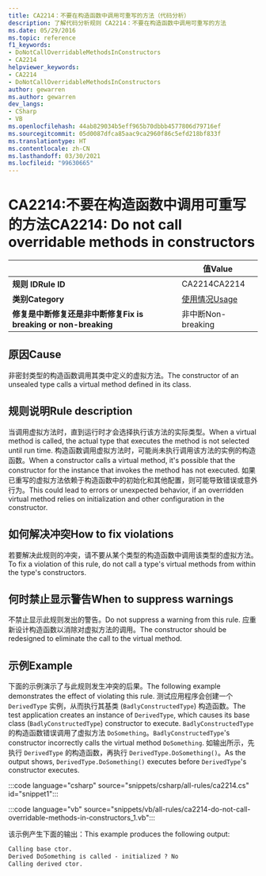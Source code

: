 ```yaml
---
title: CA2214：不要在构造函数中调用可重写的方法（代码分析）
description: 了解代码分析规则 CA2214：不要在构造函数中调用可重写的方法
ms.date: 05/29/2016
ms.topic: reference
f1_keywords:
- DoNotCallOverridableMethodsInConstructors
- CA2214
helpviewer_keywords:
- CA2214
- DoNotCallOverridableMethodsInConstructors
author: gewarren
ms.author: gewarren
dev_langs:
- CSharp
- VB
ms.openlocfilehash: 44ab829034b5eff965b70dbbb4577806d79716ef
ms.sourcegitcommit: 05d0087dfca85aac9ca2960f86c5efd218bf833f
ms.translationtype: HT
ms.contentlocale: zh-CN
ms.lasthandoff: 03/30/2021
ms.locfileid: "99630665"
---
```

# <a name="ca2214-do-not-call-overridable-methods-in-constructors"></a><span data-ttu-id="57f8f-103">CA2214:不要在构造函数中调用可重写的方法</span><span class="sxs-lookup"><span data-stu-id="57f8f-103">CA2214: Do not call overridable methods in constructors</span></span>

| | <span data-ttu-id="57f8f-104">值</span><span class="sxs-lookup"><span data-stu-id="57f8f-104">Value</span></span> |
|-|-|
| <span data-ttu-id="57f8f-105">**规则 ID**</span><span class="sxs-lookup"><span data-stu-id="57f8f-105">**Rule ID**</span></span> |<span data-ttu-id="57f8f-106">CA2214</span><span class="sxs-lookup"><span data-stu-id="57f8f-106">CA2214</span></span>|
| <span data-ttu-id="57f8f-107">**类别**</span><span class="sxs-lookup"><span data-stu-id="57f8f-107">**Category**</span></span> |[<span data-ttu-id="57f8f-108">使用情况</span><span class="sxs-lookup"><span data-stu-id="57f8f-108">Usage</span></span>](usage-warnings.md)|
| <span data-ttu-id="57f8f-109">**修复是中断修复还是非中断修复**</span><span class="sxs-lookup"><span data-stu-id="57f8f-109">**Fix is breaking or non-breaking**</span></span> |<span data-ttu-id="57f8f-110">非中断</span><span class="sxs-lookup"><span data-stu-id="57f8f-110">Non-breaking</span></span>|

## <a name="cause"></a><span data-ttu-id="57f8f-111">原因</span><span class="sxs-lookup"><span data-stu-id="57f8f-111">Cause</span></span>

<span data-ttu-id="57f8f-112">非密封类型的构造函数调用其类中定义的虚拟方法。</span><span class="sxs-lookup"><span data-stu-id="57f8f-112">The constructor of an unsealed type calls a virtual method defined in its class.</span></span>

## <a name="rule-description"></a><span data-ttu-id="57f8f-113">规则说明</span><span class="sxs-lookup"><span data-stu-id="57f8f-113">Rule description</span></span>

<span data-ttu-id="57f8f-114">当调用虚拟方法时，直到运行时才会选择执行该方法的实际类型。</span><span class="sxs-lookup"><span data-stu-id="57f8f-114">When a virtual method is called, the actual type that executes the method is not selected until run time.</span></span> <span data-ttu-id="57f8f-115">构造函数调用虚拟方法时，可能尚未执行调用该方法的实例的构造函数。</span><span class="sxs-lookup"><span data-stu-id="57f8f-115">When a constructor calls a virtual method, it's possible that the constructor for the instance that invokes the method has not executed.</span></span> <span data-ttu-id="57f8f-116">如果已重写的虚拟方法依赖于构造函数中的初始化和其他配置，则可能导致错误或意外行为。</span><span class="sxs-lookup"><span data-stu-id="57f8f-116">This could lead to errors or unexpected behavior, if an overridden virtual method relies on initialization and other configuration in the constructor.</span></span>

## <a name="how-to-fix-violations"></a><span data-ttu-id="57f8f-117">如何解决冲突</span><span class="sxs-lookup"><span data-stu-id="57f8f-117">How to fix violations</span></span>

<span data-ttu-id="57f8f-118">若要解决此规则的冲突，请不要从某个类型的构造函数中调用该类型的虚拟方法。</span><span class="sxs-lookup"><span data-stu-id="57f8f-118">To fix a violation of this rule, do not call a type's virtual methods from within the type's constructors.</span></span>

## <a name="when-to-suppress-warnings"></a><span data-ttu-id="57f8f-119">何时禁止显示警告</span><span class="sxs-lookup"><span data-stu-id="57f8f-119">When to suppress warnings</span></span>

<span data-ttu-id="57f8f-120">不禁止显示此规则发出的警告。</span><span class="sxs-lookup"><span data-stu-id="57f8f-120">Do not suppress a warning from this rule.</span></span> <span data-ttu-id="57f8f-121">应重新设计构造函数以消除对虚拟方法的调用。</span><span class="sxs-lookup"><span data-stu-id="57f8f-121">The constructor should be redesigned to eliminate the call to the virtual method.</span></span>

## <a name="example"></a><span data-ttu-id="57f8f-122">示例</span><span class="sxs-lookup"><span data-stu-id="57f8f-122">Example</span></span>

<span data-ttu-id="57f8f-123">下面的示例演示了与此规则发生冲突的后果。</span><span class="sxs-lookup"><span data-stu-id="57f8f-123">The following example demonstrates the effect of violating this rule.</span></span> <span data-ttu-id="57f8f-124">测试应用程序会创建一个 `DerivedType` 实例，从而执行其基类 (`BadlyConstructedType`) 构造函数。</span><span class="sxs-lookup"><span data-stu-id="57f8f-124">The test application creates an instance of `DerivedType`, which causes its base class (`BadlyConstructedType`) constructor to execute.</span></span> <span data-ttu-id="57f8f-125">`BadlyConstructedType` 的构造函数错误调用了虚拟方法 `DoSomething`。</span><span class="sxs-lookup"><span data-stu-id="57f8f-125">`BadlyConstructedType`'s constructor incorrectly calls the virtual method `DoSomething`.</span></span> <span data-ttu-id="57f8f-126">如输出所示，先执行 `DerivedType` 的构造函数，再执行 `DerivedType.DoSomething()`。</span><span class="sxs-lookup"><span data-stu-id="57f8f-126">As the output shows, `DerivedType.DoSomething()` executes before `DerivedType`'s constructor executes.</span></span>

:::code language="csharp" source="snippets/csharp/all-rules/ca2214.cs" id="snippet1":::

:::code language="vb" source="snippets/vb/all-rules/ca2214-do-not-call-overridable-methods-in-constructors_1.vb":::

<span data-ttu-id="57f8f-127">该示例产生下面的输出：</span><span class="sxs-lookup"><span data-stu-id="57f8f-127">This example produces the following output:</span></span>

```txt
Calling base ctor.
Derived DoSomething is called - initialized ? No
Calling derived ctor.
```
